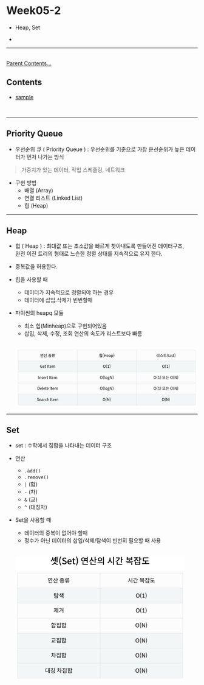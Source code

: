 # Week05-2
- Heap, Set

<link rel="stylesheet" href="../../css/my_style.css">

-   

-----

<br>[Parent Contents...](../../../README.md/#til-today-i-learned)

## Contents
- [sample](#sample)

<br>

-----


## Priority Queue

-   우선순위 큐 ( Priority Queue ) : <span>우선순위</span>를 기준으로 가장 운선순위가 높은 데이터가 먼저 나가는 방식
>   가중치가 있는 데이터, 작업 스케줄링, 네트워크
-   구현 방법
    +   배열 (Array)
    +   연결 리스트 (Linked List)
    +   힙 (Heap)


-----


## Heap

-   힙 ( Heap ) : 최대값 또는 초소값을 빠르게 찾아내도록 만들어진 데이터구조,
    <br>완전 이진 트리의 형태로 <span>느슨한 정렬</span> 상태를 지속적으로 유지 한다.
-   중복값을 허용한다.
-   힙을 사용할 때
    +   데이터가 지속적으로 정렬되야 하는 경우
    +   데이터에 삽입.삭제가 빈번할때
-   파이썬의 heapq 모듈
    +   최소 힙(Minheap)으로 구현되어있음
    +   삽입, 삭제, 수정, 조회 연산의 속도가 <span>리스트보다 빠름</span>

    <br>![heap, list comparison](assets/01.png)


-----


## Set

-   set : 수학에서 <span>집합</span>을 나타내는 데이터 구조
-   연산
    +   `.add()`
    +   `.remove()`
    +   `|` (합)
    +   `-` (차)
    +   `&` (교)
    +   `^` (대칭자)
-   Set을 사용할 때
    +   데이터의 중복이 없어야 할때
    +   정수가 아닌 데이터의 삽입/삭제/탐색이 빈번히 필요할 때 사용

    <br>![Set 연산의 시간 복잡도](assets/02.png)